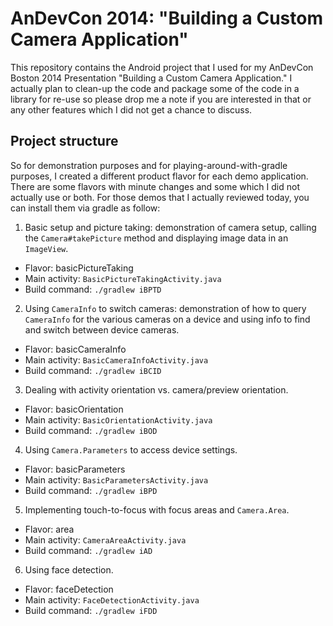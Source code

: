 AnDevCon 2014: "Building a Custom Camera Application"
=============================

This repository contains the Android project that I used for my AnDevCon Boston 2014 Presentation "Building a Custom Camera Application." I actually plan to clean-up the code and package some of the code in a library for re-use so please drop me a note if you are interested in that or any other features which I did not get a chance to discuss.

Project structure
-----------------

So for demonstration purposes and for playing-around-with-gradle purposes, I created a different product flavor for each demo application. There are some flavors with minute changes and some which I did not actually use or both. For those demos that I actually reviewed today, you can install them via gradle as follow:

1. Basic setup and picture taking: demonstration of camera setup, calling the `Camera#takePicture` method and displaying image data in an `ImageView`.
  - Flavor: basicPictureTaking
  - Main activity: `BasicPictureTakingActivity.java`
  - Build command: `./gradlew iBPTD`
2. Using `CameraInfo` to switch cameras: demonstration of how to query `CameraInfo` for the various cameras on a device and using info to find and switch between device cameras.
  - Flavor: basicCameraInfo
  - Main activity: `BasicCameraInfoActivity.java`
  - Build command: `./gradlew iBCID`
3. Dealing with activity orientation vs. camera/preview orientation.
  - Flavor: basicOrientation
  - Main activity: `BasicOrientationActivity.java`
  - Build command: `./gradlew iBOD`
4. Using `Camera.Parameters` to access device settings.
  - Flavor: basicParameters
  - Main activity: `BasicParametersActivity.java`
  - Build command: `./gradlew iBPD`
5. Implementing touch-to-focus with focus areas and `Camera.Area`.
  - Flavor: area
  - Main activity: `CameraAreaActivity.java`
  - Build command: `./gradlew iAD`
6. Using face detection.
  - Flavor: faceDetection
  - Main activity: `FaceDetectionActivity.java`
  - Build command: `./gradlew iFDD`
